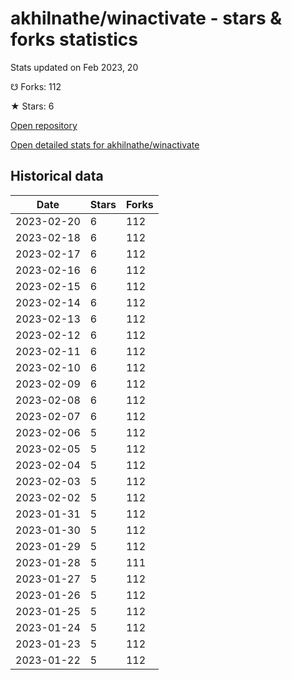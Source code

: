 # akhilnathe/winactivate - stars & forks statistics

Stats updated on Feb 2023, 20

☋ Forks: 112

★ Stars: 6

[Open repository](https://github.com/akhilnathe/winactivate)

[Open detailed stats for akhilnathe/winactivate](https://reviewgithub.com/rep/akhilnathe/winactivate)

## Historical data
| Date | Stars | Forks |
|------|-------|-------|
| 2023-02-20 | 6 | 112 | 
| 2023-02-18 | 6 | 112 | 
| 2023-02-17 | 6 | 112 | 
| 2023-02-16 | 6 | 112 | 
| 2023-02-15 | 6 | 112 | 
| 2023-02-14 | 6 | 112 | 
| 2023-02-13 | 6 | 112 | 
| 2023-02-12 | 6 | 112 | 
| 2023-02-11 | 6 | 112 | 
| 2023-02-10 | 6 | 112 | 
| 2023-02-09 | 6 | 112 | 
| 2023-02-08 | 6 | 112 | 
| 2023-02-07 | 6 | 112 | 
| 2023-02-06 | 5 | 112 | 
| 2023-02-05 | 5 | 112 | 
| 2023-02-04 | 5 | 112 | 
| 2023-02-03 | 5 | 112 | 
| 2023-02-02 | 5 | 112 | 
| 2023-01-31 | 5 | 112 | 
| 2023-01-30 | 5 | 112 | 
| 2023-01-29 | 5 | 112 | 
| 2023-01-28 | 5 | 111 | 
| 2023-01-27 | 5 | 112 | 
| 2023-01-26 | 5 | 112 | 
| 2023-01-25 | 5 | 112 | 
| 2023-01-24 | 5 | 112 | 
| 2023-01-23 | 5 | 112 | 
| 2023-01-22 | 5 | 112 | 

